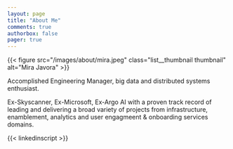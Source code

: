 ```yaml
---
layout: page
title: "About Me"
comments: true
authorbox: false
pager: true
---
```


{{< figure src="/images/about/mira.jpeg" class="list__thumbnail thumbnail" alt="Mira Javora" >}}

Accomplished Engineering Manager, big data and distributed systems enthusiast.

Ex-Skyscanner, Ex-Microsoft, Ex-Argo AI with a proven track record of leading and delivering a broad variety of projects from infrastructure, enamblement, analytics and user engagmeent & onboarding services domains.

{{< linkedinscript >}}
